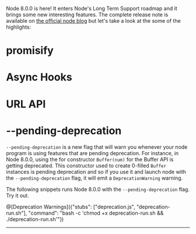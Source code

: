 Node 8.0.0 is here! It enters Node's Long Term Support roadmap and it brings some new interesting features. The complete release note is available on [the official node blog](https://nodejs.org/en/blog/release/v8.0.0/) but let's take a look at the some of the highlights:

# promisify

# Async Hooks

# URL API

# --pending-deprecation

`--pending-deprecation` is a new flag that will warn you whenever your node program is using features that are pending deprecation. For instance, in Node 8.0.0, using the for constructor `Buffer(num)` for the Buffer API is getting deprecated. This constructor used to create 0-filled `Buffer` instances is pending deprecation and so if you use it and launch node with the `--pending-deprecation` flag, it will emit a `DeprecationWarning` warning.

The following snippets runs Node 8.0.0 with the `--pending-deprecation` flag. Try it out.

@[Deprecation Warnings]({"stubs": ["deprecation.js", "deprecation-run.sh"], "command": "bash -c 'chmod +x deprecation-run.sh && ./deprecation-run.sh'"})

-----------
